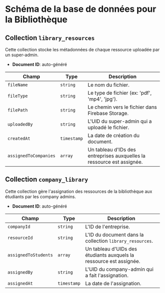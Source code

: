 # Schéma de la base de données pour la Bibliothèque

## Collection `library_resources`

Cette collection stocke les métadonnées de chaque ressource uploadée par un super-admin.

- **Document ID**: auto-généré

| Champ | Type | Description |
| --- | --- | --- |
| `fileName` | `string` | Le nom du fichier. |
| `fileType` | `string` | Le type de fichier (ex: 'pdf', 'mp4', 'jpg'). |
| `filePath` | `string` | Le chemin vers le fichier dans Firebase Storage. |
| `uploadedBy` | `string` | L'UID du super-admin qui a uploadé le fichier. |
| `createdAt` | `timestamp` | La date de création du document. |
| `assignedToCompanies` | `array` | Un tableau d'IDs des entreprises auxquelles la ressource est assignée. |

## Collection `company_library`

Cette collection gère l'assignation des ressources de la bibliothèque aux étudiants par les company admins.

- **Document ID**: auto-généré

| Champ | Type | Description |
| --- | --- | --- |
| `companyId` | `string` | L'ID de l'entreprise. |
| `resourceId` | `string` | L'ID du document dans la collection `library_resources`. |
| `assignedToStudents` | `array` | Un tableau d'UIDs des étudiants auxquels la ressource est assignée. |
| `assignedBy` | `string` | L'UID du company-admin qui a fait l'assignation. |
| `assignedAt` | `timestamp` | La date de l'assignation. |